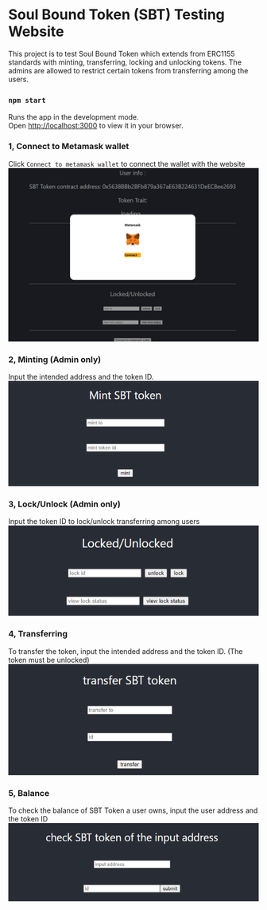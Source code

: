 # Soul Bound Token (SBT) Testing Website

This project is to test Soul Bound Token which extends from ERC1155 standards with minting, transferring, locking and unlocking tokens. The admins are allowed to restrict certain tokens from transferring among the users. 


### `npm start`

Runs the app in the development mode.\
Open [http://localhost:3000](http://localhost:3000) to view it in your browser.

### 1, Connect to Metamask wallet

Click `Connect to metamask wallet` to connect the wallet with the website
![metamask](src/asset/wallet_connection.png)

### 2, Minting (Admin only)
Input the intended address and the token ID. 
![minting](src/asset/mint.png)

### 3, Lock/Unlock (Admin only)
Input the token ID to lock/unlock transferring among users
![lock](src/asset/lock.png)

### 4, Transferring 
To transfer the token, input the intended address and the token ID. 
(The token must be unlocked)
![transferring](src/asset/transferring.png)

### 5, Balance 
To check the balance of SBT Token a user owns, input the user address and the token ID 
![balance](src/asset/balance.png)




